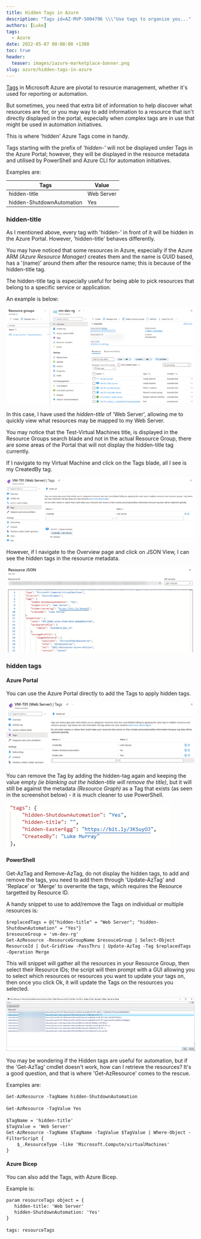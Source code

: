 ```yaml
---
title: Hidden Tags in Azure
description: "Tags id=AZ-MVP-5004796 \\\"Use tags to organize you..."
authors: [Luke]
tags:
  - Azure
date: 2022-05-07 00:00:00 +1300
toc: true
header:
  teaser: images/iazure-marketplace-banner.png
slug: azure/hidden-tags-in-azure
---
```

[Tags](https://learn.microsoft.com/en-us/azure/azure-resource-manager/management/tag-resources?tabs=json&WT.mc_id=AZ-MVP-5004796 "Use tags to organize your Azure resources and management hierarchy") in Microsoft Azure are pivotal to resource management, whether it's used for reporting or automation.

But sometimes, you need that extra bit of information to help discover what resources are for, or you may way to add information to a resource that isn't directly displayed in the portal, especially when complex tags are in use that might be used in automation initiatives.

This is where 'hidden' Azure Tags come in handy.

Tags starting with the prefix of _'hidden-'_ will not be displayed under Tags in the Azure Portal; however, they will be displayed in the resource metadata and utilised by PowerShell and Azure CLI for automation initiatives.

Examples are:

| Tags | Value |
| --- | --- |
| hidden-title | Web Server |
| hidden-ShutdownAutomation | Yes |

### hidden-title

As I mentioned above, every tag with 'hidden-' in front of it will be hidden in the Azure Portal. However, 'hidden-title' behaves differently.

You may have noticed that some resources in Azure, especially if the Azure ARM _(Azure Resource Manager)_ creates them and the name is GUID based, has a '(name)' around them after the resource name; this is because of the hidden-title tag.

The hidden-title tag is especially useful for being able to pick resources that belong to a specific service or application.

An example is below:

![Azure Portal - Hidden Title Tag](/uploads/azureportal_hiddentitle.png "Azure Portal - Hidden Title Tag")

In this case, I have used the _hidden-title_ of 'Web Server', allowing me to quickly view what resources may be mapped to my Web Server.

You may notice that the Test-Virtual Machines title, is displayed in the Resource Groups search blade and not in the actual Resource Group, there are some areas of the Portal that will not display the hidden-title tag currently.

If I navigate to my Virtual Machine and click on the Tags blade, all I see is my CreatedBy tag.

![Azure Portal - Tags](/uploads/azureportal-hiddentitle-vmtags.png "Azure Portal - Tags")

However, if I navigate to the Overview page and click on JSON View, I can see the hidden tags in the resource metadata.

![Azure Portal - Resource Tags](/uploads/azureportal-hiddentitle-vmtagsjson.png "Azure Portal - Resource Tags")

### hidden tags

#### Azure Portal

You can use the Azure Portal directly to add the Tags to apply hidden tags.

![Azure Portal - Add Tags](/uploads/azureportal_hiddentagsadd.png "Azure Portal - Add Tags")

You can remove the Tag by adding the hidden-tag again and keeping the value empty _(ie blanking out the hidden-title will remove the title)_, but it will still be against the metadata _(Resource Graph)_ as a Tag that exists (as seen in the screenshot below) - it is much cleaner to use PowerShell.

![Azure - Resource Tags](/uploads/azureportal_hiddentagsremove.png "Azure - Resource Tags")

#### PowerShell

Get-AzTag and Remove-AzTag, do not display the hidden tags, to add and remove the tags, you need to add them through 'Update-AzTag' and 'Replace' or 'Merge' to overwrite the tags, which requires the Resource targetted by Resource ID.

A handy snippet to use to add/remove the Tags on individual or multiple resources is:

    $replacedTags = @{"hidden-title" = "Web Server"; "hidden-ShutdownAutomation" = "Yes"}
    $resouceGroup = 'vm-dev-rg'
    Get-AzResource -ResourceGroupName $resouceGroup | Select-Object ResourceId | Out-GridView -PassThru | Update-AzTag -Tag $replacedTags -Operation Merge

This will snippet will gather all the resources in your Resource Group, then select their Resource IDs; the script will then prompt with a GUI allowing you to select which resources or resources you want to update your tags on, then once you click Ok, it will update the Tags on the resources you selected.

![PowerShell - Add Azure Tags](/uploads/powershell_hiddentagsadd.png "PowerShell - Add Azure Tags")

You may be wondering if the Hidden tags are useful for automation, but if the 'Get-AzTag' cmdlet doesn't work, how can I retrieve the resources? It's a good question, and that is where 'Get-AzResource' comes to the rescue.

Examples are:

    Get-AzResource -TagName hidden-ShutdownAutomation

    Get-AzResource -TagValue Yes

    $TagName = 'hidden-title'
    $TagValue = 'Web Server'
    Get-AzResource -TagName $TagName -TagValue $TagValue | Where-Object -FilterScript {
        $_.ResourceType -like 'Microsoft.Compute/virtualMachines' 
    }

#### Azure Bicep

You can also add the Tags, with Azure Bicep.

Example is:

    param resourceTags object = {
       hidden-title: 'Web Server'
       hidden-ShutdownAutomation: 'Yes'
    }
    
    tags: resourceTags
